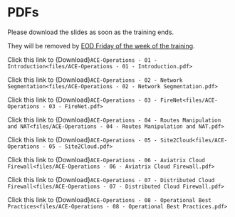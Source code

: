 # PDFs

Please download the slides as soon as the training ends.

They will be removed by <ins>EOD Friday of the week of the training</ins>. 

Click this link to {Download}`ACE-Operations - 01 - Introduction<files/ACE-Operations - 01 - Introduction.pdf>`

Click this link to {Download}`ACE-Operations - 02 - Network Segmentation<files/ACE-Operations - 02 - Network Segmentation.pdf>`

Click this link to {Download}`ACE-Operations - 03 - FireNet<files/ACE-Operations - 03 - FireNet.pdf>`

Click this link to {Download}`ACE-Operations - 04 - Routes Manipulation and NAT<files/ACE-Operations - 04 - Routes Manipulation and NAT.pdf>`

Click this link to {Download}`ACE-Operations - 05 - Site2Cloud<files/ACE-Operations - 05 - Site2Cloud.pdf>`

Click this link to {Download}`ACE-Operations - 06 - Aviatrix Cloud Firewall<files/ACE-Operations - 06 - Aviatrix Cloud Firewall.pdf>`

Click this link to {Download}`ACE-Operations - 07 - Distributed Cloud Firewall<files/ACE-Operations - 07 - Distributed Cloud Firewall.pdf>`

Click this link to {Download}`ACE-Operations - 08 - Operational Best Practices<files/ACE-Operations - 08 - Operational Best Practices.pdf>`
